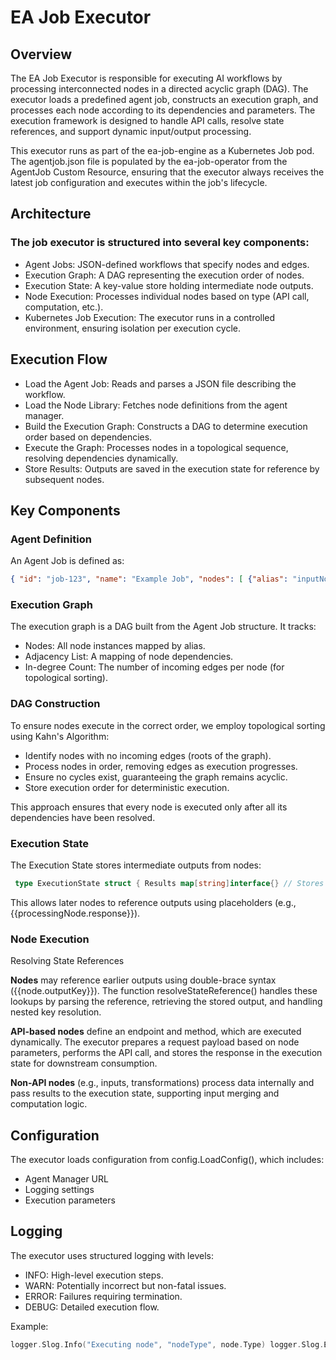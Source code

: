 # EA Job Executor
## Overview

The EA Job Executor is responsible for executing AI workflows by processing interconnected nodes in a directed acyclic graph (DAG). The executor loads a predefined agent job, constructs an execution graph, and processes each node according to its dependencies and parameters. The execution framework is designed to handle API calls, resolve state references, and support dynamic input/output processing.

This executor runs as part of the ea-job-engine as a Kubernetes Job pod. The agentjob.json file is populated by the ea-job-operator from the AgentJob Custom Resource, ensuring that the executor always receives the latest job configuration and executes within the job's lifecycle.

## Architecture

### The job executor is structured into several key components:

-  Agent Jobs: JSON-defined workflows that specify nodes and edges.
-  Execution Graph: A DAG representing the execution order of nodes.
-  Execution State: A key-value store holding intermediate node outputs.
-  Node Execution: Processes individual nodes based on type (API call, computation, etc.).
-  Kubernetes Job Execution: The executor runs in a controlled environment, ensuring isolation per execution cycle.

## Execution Flow

-  Load the Agent Job: Reads and parses a JSON file describing the workflow.
-  Load the Node Library: Fetches node definitions from the agent manager.
-  Build the Execution Graph: Constructs a DAG to determine execution order based on dependencies.
-  Execute the Graph: Processes nodes in a topological sequence, resolving dependencies dynamically.
-  Store Results: Outputs are saved in the execution state for reference by subsequent nodes.

## Key Components
### Agent Definition

An Agent Job is defined as: 
```json
{ "id": "job-123", "name": "Example Job", "nodes": [ {"alias": "inputNode", "type": "some.node.address", "parameters": {"text": "Hello"}}, {"alias": "processingNode", "type": "some.node.address", "parameters": {}} ], "edges": [ {"from": "inputNode", "to": "processingNode"} ] } 
```

### Execution Graph
The execution graph is a DAG built from the Agent Job structure. It tracks:
-  Nodes: All node instances mapped by alias.
-  Adjacency List: A mapping of node dependencies.
-  In-degree Count: The number of incoming edges per node (for topological sorting).

### DAG Construction
To ensure nodes execute in the correct order, we employ topological sorting using Kahn's Algorithm:

-  Identify nodes with no incoming edges (roots of the graph).
-  Process nodes in order, removing edges as execution progresses.
-  Ensure no cycles exist, guaranteeing the graph remains acyclic.
-  Store execution order for deterministic execution.

This approach ensures that every node is executed only after all its dependencies have been resolved.

### Execution State
The Execution State stores intermediate outputs from nodes: 
```go
 type ExecutionState struct { Results map[string]interface{} // Stores node outputs }
```

This allows later nodes to reference outputs using placeholders (e.g., {{processingNode.response}}).

### Node Execution
Resolving State References

**Nodes** may reference earlier outputs using double-brace syntax ({{node.outputKey}}). The function resolveStateReference() handles these lookups by parsing the reference, retrieving the stored output, and handling nested key resolution.

**API-based nodes** define an endpoint and method, which are executed dynamically. The executor prepares a request payload based on node parameters, performs the API call, and stores the response in the execution state for downstream consumption.

**Non-API nodes** (e.g., inputs, transformations) process data internally and pass results to the execution state, supporting input merging and computation logic.

## Configuration

The executor loads configuration from config.LoadConfig(), which includes:

-  Agent Manager URL
-  Logging settings
-  Execution parameters

## Logging

The executor uses structured logging with levels:

-  INFO: High-level execution steps.
-  WARN: Potentially incorrect but non-fatal issues.
-  ERROR: Failures requiring termination.
-  DEBUG: Detailed execution flow.

Example:  

```go
logger.Slog.Info("Executing node", "nodeType", node.Type) logger.Slog.Error("Execution failed", "error", err)
```
